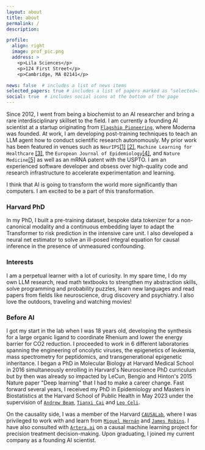 ```yaml
---
layout: about
title: about
permalink: /
description: 

profile:
  align: right
  image: prof_pic.png
  address: >
    <p>Lila Sciences</p>
    <p>124 First Street</p>
    <p>Cambridge, MA 02141</p>

news: false  # includes a list of news items
selected_papers: true # includes a list of papers marked as "selected={true}"
social: true  # includes social icons at the bottom of the page
---
```


Since 2012, I went from being a biochemist to an AI researcher and bring a rare interdisciplinary skillset to the field. I am currently a founding AI scientist at a startup originating from <a href="https://www.flagshippioneering.com/companies?status=current">`Flagship Pioneering`</a>, where Moderna was founded. At work, I am developing post-training techniques to teach an LLM agent how to conduct scientific research autonomously. My prior work has been featured in venues such as `NeurIPS`<a href="https://proceedings.neurips.cc/paper_files/paper/2022/hash/487c9d6ef55e73aa9dfd4b48fe3713a6-Abstract-Conference.html">[1]</a> <a href="https://openreview.net/forum?id=sG6tdKozS7&referrer=%5Bthe%20profile%20of%20Manqing%20Liu%5D(%2Fprofile%3Fid%3D~Manqing_Liu1)">[2]</a>, `Machine Learning for Healthcare` <a href="https://openreview.net/forum?id=JpeY8Umenv&referrer=%5Bthe%20profile%20of%20David%20Remy%20Bellamy%5D(%2Fprofile%3Fid%3D~David_Remy_Bellamy1)">[3]</a>, the `European Journal of Epidemiology`<a href="https://link.springer.com/article/10.1007/s10654-022-00892-3">[4]</a>, and `Nature Medicine`<a href="https://pubmed.ncbi.nlm.nih.gov/25894825/">[5]</a> as well as an mRNA patent with the USPTO. I am an experienced software developer and obsess over high-quality code and research infrastructure to accelerate experimentation and learning. 

I think that AI is going to transform the world more significantly than computers. I am excited to be a part of this transformation.

### Harvard PhD 
In my PhD, I built a pre-training dataset, bespoke data tokenizer for a non-canonical modality and a continuous embedding layer to adapt the Transformer to risk prediction in the intensive care unit. I also developed a neural net estimator to solve an ill-posed integral equation for causal inference in the presence of unmeasured confounding. 

### Interests
I am a perpetual learner with a lot of curiosity. In my spare time, I do my own LLM research, read math textbooks to strengthen my abstraction skills, solve programming and probability puzzles, learn new languages and read papers from fields like neuroscience, drug discovery and psychiatry. I also love the outdoors, traveling and watching movies!

### Before AI
I got my start in the lab when I was 18 years old, developing the synthesis for a large organic ligand to coordinate Rhenium and lower the energy barrier for CO2 reduction. I proceeded to work in 6 different laboratories spanning the engineering of oncolytic viruses, the epigenetics of leukemia, mass spectrometry for peptidomics, and transgenerational epigenetic inheritance. I began a PhD in Molecular Biology at Harvard Medical School in 2016 simultaneously enrolling in Harvard's Neuroscience PhD curriculum but by then was already so impacted by LeCun, Bengio and Hinton's 2015 Nature paper "Deep learning" that I had to make a career change. Fast forward several years, I received my PhD in Epidemiology and Masters in Biostatistics at the Harvard School of Public Health in May 2023 under the supervision of <a href="https://twitter.com/AndrewLBeam?ref_src=twsrc%5Egoogle%7Ctwcamp%5Eserp%7Ctwgr%5Eauthor">`Andrew Beam`</a>, <a href="https://en.wikipedia.org/wiki/Tianxi_Cai">`Tianxi Cai`</a> and <a href="https://scholar.google.com/citations?user=kssA7YwAAAAJ&hl=en">`Leo Celi`</a>.

<!-- I am a PhD candidate at Harvard University in the <a href="https://www.hsph.harvard.edu/epidemiology/">`Department of Epidemiology`</a> advised by <a href="http://beamlab.org/">`Andrew Beam`</a>. 
Broadly speaking, I do medical deep learning and causal inference research. For example, I have trained Transformers on electronic health records, which can be later fine-tuned on downstream tasks such as in-hospital mortality prediction in the intensive care unit. I have also developed a novel way to adjust for unmeasured confounding by adapting the <a href="https://arxiv.org/abs/2009.10982">`proximal inference framework`</a> to work with neural networks. -->

On the causality side, I was a member of the Harvard <a href="https://causalab.sph.harvard.edu/">`CAUSALab`</a>, where I was privileged to work with and learn from <a href="https://twitter.com/_miguelhernan">`Miguel Hernán`</a> and <a href="https://scholar.google.com/citations?user=RKGsk9cAAAAJ&hl=en">`James Robins`</a>. I have also consulted with <a href="https://artera.ai/">`Artera.ai`</a> on a causal machine learning project for precision treatment decision-making. Upon graduating, I joined my current company as a founding AI scientist.


<!-- Stemming from my 6 years of experience as a molecular biologist, I have a particular interest in the use of machine learning for drug discovery, protein engineering and the conduct of science more generally. -->

<!-- interested in, what I may dare to call, the future of Artificial Intelligence. 

What does this have to do with Epidemiology? As many people have said before me, this future necessarily involves causality. And causality is the language of Epidemiology. Similarly, robust AI promises to have far-reaching consequences for our healthcare systems, and thus, for public health.

I do not subscribe to a single discipline, but rather deliberately maintain an eclectic focus, in search of big ideas from all domains. My background training is in biochemistry, molecular biology, and epidemiology, whereas I am mostly self-taught in mathematics, computer science, and statistics.   -->
